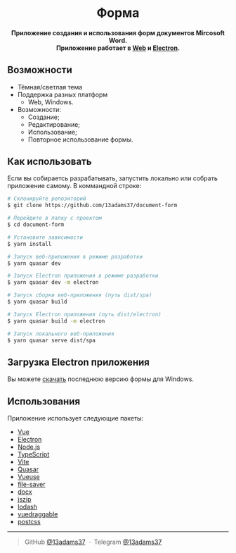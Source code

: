 <h1 align="center">
Форма
<br>

</h1>

<h4 align="center">Приложение создания и использования форм документов Mircosoft Word. <br> Приложение работает в <a href="https://13adams37.github.io/document-form/#/">Web</a> и <a href="https://github.com/13adams37/document-form/releases">Electron</a>.</h4>

## Возможности

- Тёмная/светлая тема
- Поддержка разных платформ
  - Web, Windows.
- Возможности:
  - Создание;
  - Редактирование;
  - Использование;
  - Повторное использование формы.

## Как использовать

Если вы собираетсь разрабатывать, запустить локально или собрать приложение самому. В коммандной строке:

```bash
# Склонируйте репозиторий
$ git clone https://github.com/13adams37/document-form

# Перейдите в папку с проектом
$ cd document-form

# Установите зависимости
$ yarn install

# Запуск веб-приложения в режиме разработки
$ yarn quasar dev

# Запуск Electron приложения в режиме разработки
$ yarn quasar dev -m electron

# Запуск сборки веб-приложения (путь dist/spa)
$ yarn quasar build

# Запуск Electron приложения (путь dist/electron)
$ yarn quasar build -m electron

# Запуск локального веб-приложения
$ yarn quasar serve dist/spa
```

## Загрузка Electron приложения

Вы можете [скачать](https://github.com/13adams37/document-form/releases) последнюю версию формы для Windows.

## Использования

Приложение использует следующие пакеты:

- [Vue](https://vuejs.org/)
- [Electron](https://www.electronjs.org/)
- [Node.js](https://nodejs.org/)
- [TypeScript](https://www.typescriptlang.org/)
- [Vite](https://vitejs.dev/)
- [Quasar](https://quasar.dev)
- [Vueuse](https://vueuse.org/)
- [file-saver](https://github.com/eligrey/FileSaver.js)
- [docx](https://docx.js.org/#/)
- [jszip](https://stuk.github.io/jszip/)
- [lodash](https://lodash.com/)
- [vuedraggable](https://github.com/SortableJS/Vue.Draggable)
- [postcss](https://postcss.org/)

---

> GitHub [@13adams37](https://github.com/13adams37) &nbsp;&middot;&nbsp;
> Telegram [@13adams37](https://t.me/KAktycc1337)
